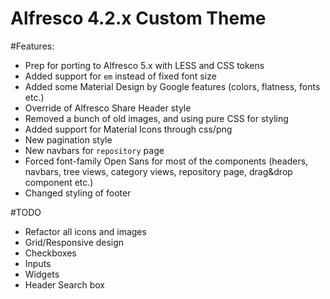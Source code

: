 Alfresco 4.2.x Custom Theme 
==========


#Features:

- Prep for porting to Alfresco 5.x with LESS and CSS tokens
- Added support for `em` instead of fixed font size
- Added some Material Design by Google features (colors, flatness, fonts etc.)
- Override of Alfresco Share Header style
- Removed a bunch of old images, and using pure CSS for styling
- Added support for Material Icons through css/png
- New pagination style
- New navbars for `repository` page
- Forced font-family Open Sans for most of the components (headers, navbars, tree views, category views, repository page, drag&drop component etc.)
- Changed styling of footer

#TODO

- Refactor all icons and images
- Grid/Responsive design
- Checkboxes
- Inputs
- Widgets
- Header Search box 